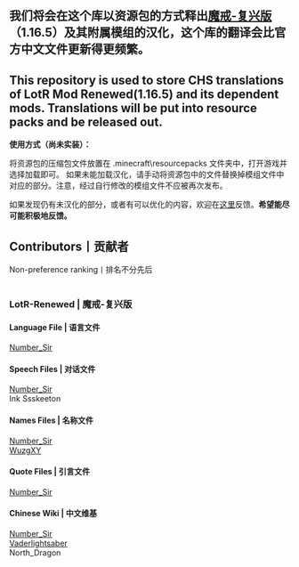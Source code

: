 ## 我们将会在这个库以资源包的方式释出[魔戒-复兴版](https://www.mcbbs.net/thread-1084629-1-1.html)（1.16.5）及其附属模组的汉化，这个库的翻译会比官方中文文件更新得更频繁。

## This repository is used to store CHS translations of LotR Mod Renewed(1.16.5) and its dependent mods. Translations will be put into resource packs and be released out.

**使用方式（尚未实装）：**

将资源包的压缩包文件放置在 .minecraft\resourcepacks 文件夹中，打开游戏并选择加载即可。
如果未能加载汉化，请手动将资源包中的文件替换掉模组文件中对应的部分。注意，经过自行修改的模组文件不应被再次发布。

如果发现仍有未汉化的部分，或者有可以优化的内容，欢迎在[这里](https://github.com/LWHK/LotR-Related-Translations/issues)反馈。**希望能尽可能积极地反馈。**

## Contributors丨贡献者
Non-preference ranking丨排名不分先后<br>
<br>
### LotR-Renewed | 魔戒-复兴版
#### Language File | 语言文件
[Number_Sir](https://github.com/NumberSir)<br>
#### Speech Files | 对话文件
[Number_Sir](https://github.com/NumberSir)<br>
Ink Ssskeeton<br>
#### Names Files | 名称文件
[Number_Sir](https://github.com/NumberSir)<br>
[WuzgXY](https://github.com/WuzgXY-GitHub)<br>
#### Quote Files | 引言文件
[Number_Sir](https://github.com/NumberSir)<br>
#### Chinese Wiki | 中文维基
[Number_Sir](https://lotrmc.huijiwiki.com/wiki/%E7%94%A8%E6%88%B7:NumberSir)<br>
[Vaderlightsaber](https://lotrmc.huijiwiki.com/wiki/%E7%94%A8%E6%88%B7:A1s2d3ae)<br>
North_Dragon<br>

